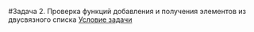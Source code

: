 #Задача 2. Проверка функций добавления и получения элементов из двусвязного списка
[Условие задачи](https://github.com/netology-code/cppl-homeworks/tree/main/04/02)
